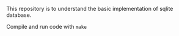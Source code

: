 This repository is to understand the basic implementation of sqlite database.

Compile and run code with `make`